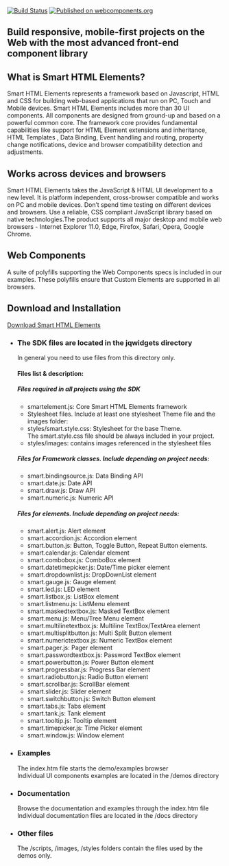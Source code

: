 [![Build Status](https://travis-ci.org/HTMLElements/smarthtmlelements-core.svg?branch=master)](https://travis-ci.org/HTMLElements/smarthtmlelements-core) [![Published on webcomponents.org](https://img.shields.io/badge/webcomponents.org-published-blue.svg)](https://www.webcomponents.org/collection/HTMLElements/smarthtmlelements-core)


Build responsive, mobile-first projects on the Web with the most advanced front-end component library
-----------------------------------------------------------------------------------------------------

What is Smart HTML Elements?
----------------------------

Smart HTML Elements represents a framework based on Javascript, HTML and CSS for building web-based applications that run on PC, Touch and Mobile devices. Smart HTML Elements includes more than 30 UI components. All components are designed from ground-up and based on a powerful common core. The framework core provides fundamental capabilities like support for HTML Element extensions and inheritance, HTML Templates , Data Binding, Event handling and routing, property change notifications, device and browser compatibility detection and adjustments.

Works across devices and browsers
---------------------------------

Smart HTML Elements takes the JavaScript & HTML UI development to a new level. It is platform independent, cross-browser compatible and works on PC and mobile devices. Don’t spend time testing on different devices and browsers. Use a reliable, CSS compliant JavaScript library based on native technologies.The product supports all major desktop and mobile web browsers - Internet Explorer 11.0, Edge, Firefox, Safari, Opera, Google Chrome.  
  

Web Components
--------------

A suite of polyfills supporting the Web Components specs is included in our examples. These polyfills ensure that Custom Elements are supported in all browsers.  
  

Download and Installation
-------------------------

[Download Smart HTML Elements](http://www.htmlelements.com/download/)

*   ### The SDK files are located in the jqwidgets directory
    
    In general you need to use files from this directory only.  
    
    #### Files list & description:
    
    ##### Files required in all projects using the SDK
    
    *   smartelement.js: Core Smart HTML Elements framework
    *   Stylesheet files. Include at least one stylesheet Theme file and the images folder:
    *   styles/smart.style.css: Stylesheet for the base Theme.  
        The smart.style.css file should be always included in your project.
    *   styles/images: contains images referenced in the stylesheet files
    
    ##### Files for Framework classes. Include depending on project needs:
    
    *   smart.bindingsource.js: Data Binding API
    *   smart.date.js: Date API
    *   smart.draw.js: Draw API
    *   smart.numeric.js: Numeric API
    
    ##### Files for elements. Include depending on project needs:
    
    *   smart.alert.js: Alert element
    *   smart.accordion.js: Accordion element
    *   smart.button.js: Button, Toggle Button, Repeat Button elements.
    *   smart.calendar.js: Calendar element
    *   smart.combobox.js: ComboBox element
    *   smart.datetimepicker.js: Date/Time picker element
    *   smart.dropdownlist.js: DropDownList element
    *   smart.gauge.js: Gauge element
    *   smart.led.js: LED element
    *   smart.listbox.js: ListBox element
    *   smart.listmenu.js: ListMenu element
    *   smart.maskedtextbox.js: Masked TextBox element
    *   smart.menu.js: Menu/Tree Menu element
    *   smart.multilinetextbox.js: Multiline TextBox/TextArea element
    *   smart.multisplitbutton.js: Multi Split Button element
    *   smart.numerictextbox.js: Numeric TextBox element
    *   smart.pager.js: Pager element
    *   smart.passwordtextbox.js: Password TextBox element
    *   smart.powerbutton.js: Power Button element
    *   smart.progressbar.js: Progress Bar element
    *   smart.radiobutton.js: Radio Button element
    *   smart.scrollbar.js: ScrollBar element
    *   smart.slider.js: Slider element
    *   smart.switchbutton.js: Switch Button element
    *   smart.tabs.js: Tabs element
    *   smart.tank.js: Tank element
    *   smart.tooltip.js: Tooltip element
    *   smart.timepicker.js: Time Picker element
    *   smart.window.js: Window element
*   ### Examples
    
    The index.htm file starts the demo/examples browser  
    Individual UI components examples are located in the /demos directory
*   ### Documentation
    
    Browse the documentation and examples through the index.htm file  
    Individual documentation files are located in the /docs directory
*   ### Other files
    
    The /scripts, /images, /styles folders contain the files used by the demos only.
    
   
